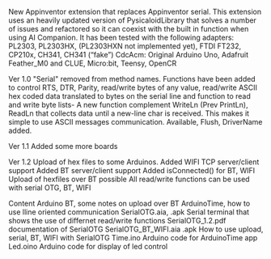 New Appinventor extension that replaces Appinventor serial.
This extension uses an heavily updated version of PysicaloidLibrary that solves a number of issues and refactored so it can coexist with the built in function when using 
AI Companion.
It has been tested with the following adapters: PL2303, PL2303HX, (PL2303HXN not implemented yet), FTDI FT232, CP210x, CH341, CH341 (“fake”)
CdcAcm: Original Arduino Uno, Adafruit Feather_M0 and CLUE, Micro:bit, Teensy, OpenCR

Ver 1.0
"Serial" removed from method names. Functions have been added to control RTS, DTR, Parity, read/write bytes of any value, read/write ASCII hex coded data translated to bytes on the serial line and function to read and write byte lists-
A new function complement WriteLn (Prev PrintLn), ReadLn that collects data until a new-line char is received. This makes it simple to use ASCII messages communication. 
Available, Flush, DriverName added.

Ver 1.1 
Added some more boards

Ver 1.2
Upload of hex files to some Arduinos.
Added WIFI TCP server/client support
Added BT server/client support
Added isConnected() for BT, WIFI
Upload of hexfiles over BT possible
All read/write functions can be used with serial OTG, BT, WIFI

Content
Arduino BT, some notes on upload over BT
ArduinoTime, how to use lline oriented communication
SerialOTG.aia, .apk  Serial terminal that shows the use of differnet read/write functions
SerialOTG_1.2.pdf  documentation of SerialOTG
SerialOTG_BT_WIFI.aia .apk  How to use upload, serial, BT, WIFI with SerialOTG
Time.ino  Arduino code for ArduinoTime app
Led.oino Arduino code for display of led control
